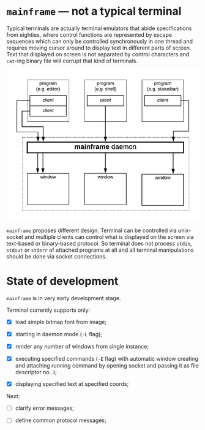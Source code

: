 # `mainframe` — not a typical terminal

Typical terminals are actually terminal emulators that abide specifications
from eighties, where control functions are represented by escape sequences
which can only be controlled synchronously in one thread and requires moving
cursor around to display text in different parts of screen. Text that displayed
on screen is not separated by control characters and `cat`-ing binary file will
corrupt that kind of terminals.

![Grand Scheme](diagram.png)

`mainframe` proposes different design. Terminal can be controlled via
unix-socket and multiple clients can control what is displayed on the screen
via text-based or binary-based protocol. So terminal does not process `stdin`,
`stdout` or `stderr` of attached programs at all and all terminal manipulations
should be done via socket connections.

# State of development

`mainframe` is in very early development stage.

Terminal currently supports only:

- [x] load simple bitmap font from image;

- [x] starting in daemon mode (`-L` flag);

- [x] render any number of windows from single instance;

- [x] executing specified commands (`-E` flag) with automatic window creating
  and attaching running command by opening socket and passing it as file
  descriptor no. `3`;

- [x] displaying specified text at specified coords;

Next:

- [ ] clarify error messages;

- [ ] define common protocol messages;
